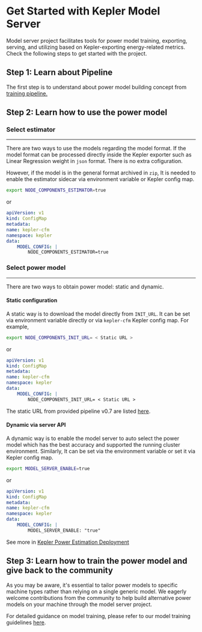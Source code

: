
# Get Started with Kepler Model Server

Model server project facilitates tools for power model training, exporting, serving, and utilizing based on Kepler-exporting energy-related metrics. Check the following steps to get started with the project.

## Step 1: Learn about Pipeline

The first step is to understand about power model building concept from [training pipeline.](./pipeline.md)

## Step 2: Learn how to use the power model

### Select estimator

---

There are two ways to use the models regarding the model format. If the model format can be processed directly inside the Kepler exporter such as Linear Regression weight in `json` format. There is no extra cofiguration.

However, if the model is in the general format archived in `zip`, It is needed to enable the estimator sidecar via environment variable or Kepler config map.

```bash
export NODE_COMPONENTS_ESTIMATOR=true
```

or

```yaml
apiVersion: v1
kind: ConfigMap
metadata:
name: kepler-cfm
namespace: kepler
data:
    MODEL_CONFIG: |
        NODE_COMPONENTS_ESTIMATOR=true
```

### Select power model
---

There are two ways to obtain power model: static and dynamic.

#### Static configuration

A static way is to download the model directly from `INIT_URL`. It can be set via environment variable directly or via `kepler-cfm` Kepler config map. For example,

```bash
export NODE_COMPONENTS_INIT_URL= < Static URL >
```

or

```yaml
apiVersion: v1
kind: ConfigMap
metadata:
name: kepler-cfm
namespace: kepler
data:
    MODEL_CONFIG: |
        NODE_COMPONENTS_INIT_URL= < Static URL >
```

The static URL from provided pipeline v0.7 are listed [here](https://github.com/sustainable-computing-io/kepler-model-db/tree/main/models/v0.7).

#### Dynamic via server API

A dynamic way is to enable the model server to auto select the power model which has the best accuracy and supported the running cluster environment. Similarly, It can be set via the environment variable or set it via Kepler config map.

```bash
export MODEL_SERVER_ENABLE=true
```

or

```yaml
apiVersion: v1
kind: ConfigMap
metadata:
name: kepler-cfm
namespace: kepler
data:
    MODEL_CONFIG: |
        MODEL_SERVER_ENABLE: "true"
```

See more in [Kepler Power Estimation Deployment](./power_estimation.md)

## Step 3: Learn how to train the power model and give back to the community

As you may be aware, it's essential to tailor power models to specific machine types rather than relying on a single generic model. We eagerly welcome contributions from the community to help build alternative power models on your machine through the model server project.

For detailed guidance on model training, please refer to our model training guidelines [here](https://github.com/sustainable-computing-io/kepler-model-server/tree/main/model_training).
